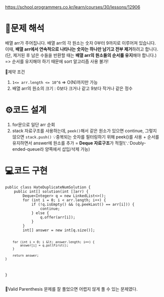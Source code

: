 <p><a href="https://school.programmers.co.kr/learn/courses/30/lessons/12906">https://school.programmers.co.kr/learn/courses/30/lessons/12906</a></p>
<h1 id="📜문제-해석">📜문제 해석</h1>
<p>배열 arr가 주어집니다. 배열 arr의 각 원소는 숫자 0부터 9까지로 이루어져 있습니다. 이때, <strong>배열 arr에서 연속적으로 나타나는 숫자는 하나만 남기고 전부 제거</strong>하려고 합니다.(단, 제거된 후 남은 수들을 반환할 때는 <strong>배열 arr의 원소들의 순서를 유지</strong>해야 합니다.)
=&gt; 순서를 유지해야 하기 때문에 sort 알고리즘 사용 불가!</p>
<p>🚧제약 조건</p>
<ol>
<li><code>1&lt;= arr.length &lt;= 10^6</code>
=&gt; O(N)까지만 가능</li>
<li>배열 arr의 원소의 크기 : 0보다 크거나 같고 9보다 작거나 같은 정수</li>
</ol>
<h1 id="⚙️코드-설계">⚙️코드 설계</h1>
<ol>
<li>for문으로 일단 arr 순회</li>
<li>stack 자료구조를 사용하는데, <code>peek()</code>해서 같은 원소가 있으면 continue, 그렇지 않으면 <code>stack.push()</code>
💡중복되는 숫자를 필터링하기 위해 peek()를 사용 + 순서를 유지하면서 answer에 원소를 추가 = <strong>Deque 자료구조</strong>가 적절!(∵Doubly-ended-queue라 양쪽에서 삽입/삭제 가능)</li>
</ol>
<h1 id="💻코드-구현">💻코드 구현</h1>
<pre><code class="language-java">public class HateDuplicateNumSolution {
    public int[] solution(int []arr) {
        Deque&lt;Integer&gt; q = new LinkedList&lt;&gt;();
        for (int i = 0; i &lt; arr.length; i++) {
            if (!q.isEmpty() &amp;&amp; (q.peekLast() == arr[i])) {
                continue;
            } else {
                q.offer(arr[i]);
            }
        }
        int[] answer = new int[q.size()];

        for (int i = 0; i &lt; answer.length; i++) {
            answer[i] = q.pollFirst();
        }

        return answer;
    }

}</code></pre>
<p>📝Valid Parenthesis 문제를 잘 풀었으면 어렵지 않게 풀 수 있는 문제였다.</p>